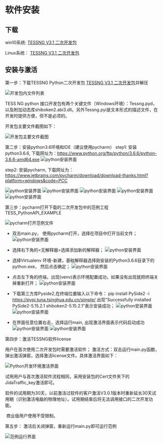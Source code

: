 # 软件安装

## 下载

win10系统: [TESSNG V3.1 二次开发包](https://www.jidatraffic.com/#/simulation)

Linux系统： [TESSNG V3.1 二次开发包](https://www.jidatraffic.com/#/simulation)

## 安装与激活

第一步：下载TESSNG Python二次开发包 [TESSNG V3.1 二次开发包](https://www.jidatraffic.com/#/simulation)并解压

![开发包内文件列表](/img/p27.png)

TESS NG python 接口开发包有两个关键文件（Windows环境）：Tessng.pyd，以及附加动态库shiboken2.abi3.dll。另外Tessng.pyi是文本形式的描述文件，在开发时提供方便，但不是必须的。

开发包主要文件截图如下：

![开发包主要文件截图](/img/p8.png)

第二步：安装python3.6环境和IDE（建议使用pycharm）
step1: 安装python3.6.6, 下载网址为：https://www.python.org/ftp/python/3.6.6/python-3.6.6-amd64.exe
![python安装界面](/img/python.png)

step2: 安装pycharm, 下载网址为：https://www.jetbrains.com/pycharm/download/download-thanks.html?platform=windows&code=PCC

![python安装界面](/img/pycharm1.png)
![python安装界面](/img/pycharm2.png)
![python安装界面](/img/pycharm3.png)
![python安装界面](/img/pycharm4.png)
![python安装界面](/img/pycharm5.png)

第三步：pycharm打开下载的二次开发包中的范例工程TESS_PythonAPI_EXAMPLE

![pycharm打开范例文件](/img/p1.png)
* 双击main.py， 使用pycharm打开，选择在项目中打开当前文件；
![python安装界面](/img/pycharm6.png)
* 选择右下角的<无解释器>选择添加新的解释器；
![python安装界面](/img/pycharm7.png)

* 选择Virtualenv 环境-新建，基础解释器选择刚安装的Python3.6.6目录下的python.exe， 然后点击确定；
![python安装界面](/img/pycharm8.png)
* 点击左下角的终端，出现(venv)表示环境配置成功，如果没有出现就把终端关掉重新打开；
![python安装界面](/img/pycharm9.png)
* 下载第三方库Pyside2,在终端位置输入以下命令：
pip install PySide2 -i https://pypi.tuna.tsinghua.edu.cn/simple/
出现“Successfully installed PySide2-5.15.2.1 shiboken2-5.15.2.1”表示安装成功；
![python安装界面](/img/pycharm10.png)
![python安装界面](/img/pycharm11.png)
* 在界面任意位置右击，选择运行main, 出现激活界面表示代码启动成功
![python安装界面](/img/pycharm12.png)
![python安装界面](/img/pycharm13.png)

第四步：激活TESSNG软件license

用户在首次使用二次开发包时需要激活软件；
激活方式：双击运行main.py函数，弹出激活弹窗，选择激活license文件。具体激活界面如下：

![Python开发环境激活界面](/img/p10.jpg)

试用用户与首次激活软件流程相同，采用安装包的Cert文件夹下的JidaTraffic_key激活即可。

​    软件的试用期为30天，以前激活过软件的客户激活V3.0.1版本时重新延长30天试用期（识别激活电脑的物理地址）。试用期结束后将无法调用接口的二次开发功能。

​    商业版用户使用不受限制。

第五步： 激活后关闭弹窗，重新运行main.py即可运行范例

![范例运行界面](/img/p31.png)







<!-- ex_nonav -->

